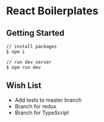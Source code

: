 # React Boilerplates

## Getting Started

```
// install packages
$ npm i

// run dev server
$ npm run dev
```

## Wish List

- Add tests to master branch
- Branch for redux
- Branch for TypeScript
